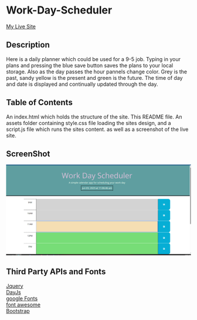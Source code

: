 # Work-Day-Scheduler

[My Live Site](https://teelsam.github.io/Work-Day-Scheduler/)

## Description

Here is a daily planner which could be used for a 9-5 job. Typing in your plans and pressing the blue save button saves the plans to your local storage. Also as the day passes the hour pannels change color. Grey is the past, sandy yellow is the present and green is the future. The time of day and date is displayed and continually updated through the day.

## Table of Contents

An index.html which holds the structure of the site.
This README file.
An assets folder containing style.css file loading the sites design, and a script.js file which runs the sites content.
as well as a screenshot of the live site.

## ScreenShot

![site](./assets/ScreenShot.png)

## Third Party APIs and Fonts

[Jquery](https://api.jquery.com/) <br />
[DayJs](https://day.js.org/en/)<br />
[google Fonts](https://fonts.google.com/)<br />
[font awesome](https://fontawesome.com)<br />
[Bootstrap](https://getbootstrap.com/)
